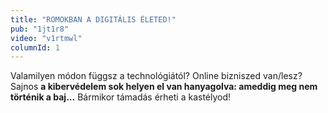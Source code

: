 ```yaml
---
title: "ROMOKBAN A DIGITÁLIS ÉLETED!"
pub: "1jt1r8"
video: "v1rtmwl"
columnId: 1
---
```

Valamilyen módon függsz a technológiától? Online bizniszed van/lesz? Sajnos **a kibervédelem sok helyen el van hanyagolva: ameddig meg nem történik a baj...** Bármikor támadás érheti a kastélyod!
